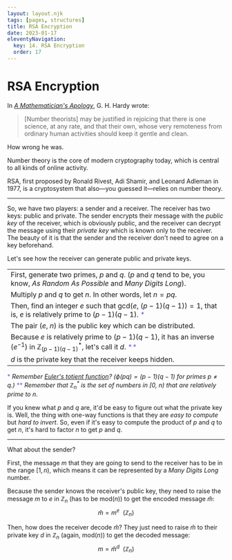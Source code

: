 ```yaml
---
layout: layout.njk
tags: [pages, structures]
title: RSA Encryption
date: 2023-01-17
eleventyNavigation:
  key: 14. RSA Encryption
  order: 17
---
```


# RSA Encryption

In [_A Mathematician's Apology_](https://en.wikipedia.org/wiki/A_Mathematician%27s_Apology), G. H. Hardy wrote:

> [Number theorists] may be justified in rejoicing that there is one science, at any rate, and that their own, whose very remoteness from ordinary human activities should keep it gentle and clean.

How wrong he was.

Number theory is the core of modern cryptography today, which is central to all kinds of online activity. 

RSA, first proposed by Ronald Rivest, Adi Shamir, and Leonard Adleman in 1977, is a cryptosystem that also—you guessed it—relies on number theory.

---

So, we have two players: a sender and a receiver. 
The receiver has two keys: public and private. The sender encrypts their message with the _public key_ of the receiver, which is obviously public, and the receiver can decrypt the message using their _private key_ which is known only to the receiver. The beauty of it is that the sender and the receiver don't need to agree on a key beforehand.

Let's see how the receiver can generate public and private keys.

|  |
| :--- |
| First, generate two primes, $p$ and $q$. ($p$ and $q$ tend to be, you know, _As Random As Possible_ and _Many Digits Long_). |
| Multiply $p$ and $q$ to get $n$. In other words, let $n = pq$. |
| Then, find an integer $e$ such that $\text{gcd}(e, \ (p - 1)(q - 1)) = 1$, that is, $e$ is relatively prime to $(p - 1)(q - 1)$. <span style="color: #7852ee">*</span> |
| The pair $(e, \ n)$ is the public key which can be distributed. |
| Because $e$ is relatively prime to $(p - 1)(q - 1)$, it has an inverse ($e^{-1}$) in $\mathbb{Z}^*_{(p - 1)(q - 1)}$, let's call it $d$. <span style="color: #7852ee">**</span> |
| $d$ is the private key that the receiver keeps hidden. |

<span style="color: #7852ee">*</span> _Remember [Euler's totient function](/unit-02-structures/eulers-theorem)? ($\phi(pq) = (p - 1)(q - 1)$ for primes $p \neq q$.)_
<span style="color: #7852ee">**</span> _Remember that $\mathbb{Z}^*_n$ is the set of numbers in $[0, \ n)$ that are relatively prime to $n$_.

If you knew what $p$ and $q$ are, it'd be easy to figure out what the private key is. Well, the thing with one-way functions is that they are _easy to compute_ but _hard to invert_. So, even if it's easy to compute the product of $p$ and $q$ to get $n$, it's hard to factor $n$ to get $p$ and $q$.

---

What about the sender?

First, the message $m$ that they are going to send to the receiver has to be in the range $[1, n)$, which means it can be represented by a _Many Digits Long_ number.

Because the sender knows the receiver's public key, they need to raise the message $m$ to $e$ in $\mathbb{Z}_n$ (has to be $\text{mod}(n)$) to get the encoded message $\hat{m}$:
$$\hat{m} = m^e \ \ (\mathbb{Z}_n)$$

Then, how does the receiver decode $\hat{m}$?
They just need to raise $\hat{m}$ to their private key $d$ in $\mathbb{Z}_n$ (again, $\text{mod}(n)$) to get the decoded message:
$$m = \hat{m}^d \ \ (\mathbb{Z}_n)$$

